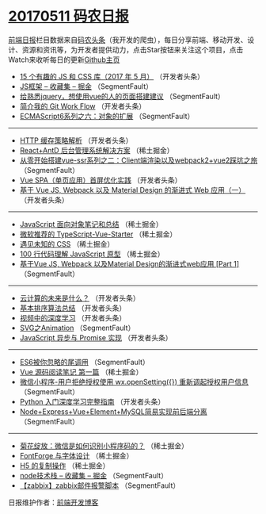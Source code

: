 # [20170511 码农日报](11.md)

[前端日报](http://caibaojian.com/c/news)栏目数据来自[码农头条](http://hao.caibaojian.com/)（我开发的爬虫），每日分享前端、移动开发、设计、资源和资讯等，为开发者提供动力，点击Star按钮来关注这个项目，点击Watch来收听每日的更新[Github主页](https://github.com/kujian/frontendDaily)
* [15 个有趣的 JS 和 CSS 库（2017 年 5 月）](http://hao.caibaojian.com/37697.html) （开发者头条）
* [JS框架 &#8211; 收藏集 &#8211; 掘金](http://hao.caibaojian.com/37674.html) （SegmentFault）
* [给熟悉jquery，想使用vue的人的页面搭建建议](http://hao.caibaojian.com/37678.html) （SegmentFault）
* [简介我的 Git Work Flow](http://hao.caibaojian.com/37683.html) （开发者头条）
* [ECMAScript6系列之六：对象的扩展](http://hao.caibaojian.com/37675.html) （SegmentFault）

***
* [HTTP 缓存策略解析](http://hao.caibaojian.com/37698.html) （开发者头条）
* [React+AntD 后台管理系统解决方案](http://hao.caibaojian.com/37641.html) （稀土掘金）
* [从零开始搭建vue-ssr系列之二：Client端渲染以及webpack2+vue2踩坑之旅](http://hao.caibaojian.com/37673.html) （SegmentFault）
* [Vue SPA（单页应用）首屏优化实践](http://hao.caibaojian.com/37686.html) （开发者头条）
* [基于 Vue JS, Webpack 以及 Material Design 的渐进式 Web 应用（一）](http://hao.caibaojian.com/37687.html) （开发者头条）

***
* [JavaScript 面向对象笔记和总结](http://hao.caibaojian.com/37643.html) （稀土掘金）
* [微软推荐的 TypeScript-Vue-Starter](http://hao.caibaojian.com/37639.html) （稀土掘金）
* [遇见未知的 CSS](http://hao.caibaojian.com/37642.html) （稀土掘金）
* [100 行代码理解 JavaScript 原型](http://hao.caibaojian.com/37635.html) （稀土掘金）
* [基于Vue JS, Webpack 以及Material Design的渐进式web应用 [Part 1]](http://hao.caibaojian.com/37663.html) （SegmentFault）

***
* [云计算的未来是什么？](http://hao.caibaojian.com/37696.html) （开发者头条）
* [基本排序算法总结](http://hao.caibaojian.com/37699.html) （开发者头条）
* [视频中的深度学习](http://hao.caibaojian.com/37701.html) （开发者头条）
* [SVG之Animation](http://hao.caibaojian.com/37680.html) （SegmentFault）
* [JavaScript 异步与 Promise 实现](http://hao.caibaojian.com/37692.html) （开发者头条）

***
* [ES6被你忽略的尾调用](http://hao.caibaojian.com/37681.html) （SegmentFault）
* [Vue 源码阅读笔记 第一篇](http://hao.caibaojian.com/37645.html) （稀土掘金）
* [微信小程序-用户拒绝授权使用 wx.openSetting({}) 重新调起授权用户信息](http://hao.caibaojian.com/37672.html) （SegmentFault）
* [Python 入门深度学习完整指南](http://hao.caibaojian.com/37684.html) （开发者头条）
* [Node+Express+Vue+Element+MySQL简易实现前后端分离](http://hao.caibaojian.com/37662.html) （SegmentFault）

***
* [菊花绽放：微信是如何识别小程序码的？](http://hao.caibaojian.com/37636.html) （稀土掘金）
* [FontForge 与字体设计](http://hao.caibaojian.com/37637.html) （稀土掘金）
* [H5 的复制操作](http://hao.caibaojian.com/37638.html) （稀土掘金）
* [node技术栈 &#8211; 收藏集 &#8211; 掘金](http://hao.caibaojian.com/37676.html) （SegmentFault）
* [【zabbix】zabbix邮件报警脚本](http://hao.caibaojian.com/37677.html) （SegmentFault）

日报维护作者：[前端开发博客](http://caibaojian.com/) 